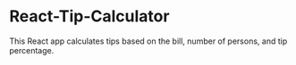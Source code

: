 # React-Tip-Calculator
This React app calculates tips based on the bill, number of persons, and tip percentage.

